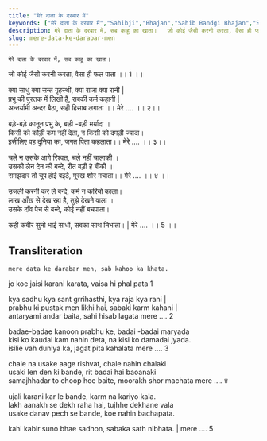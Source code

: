 ```yaml
---
title: "मेरे दाता के दरबार में"
keywords: ["मेरे दाता के दरबार में","Sahibji","Bhajan","Sahib Bandgi Bhajan","Sant Kabir Bhajan","bhajan lyrics","साहिब बंदगी भजन","भजन"]
description: मेरे दाता के दरबार में, सब काहू का खाता।   जो कोई जैसी करनी करता, वैसा ही फल पाता ।। 1 ।।      क्या साधु क्या सन्त गृहस्थी, क्या राजा क्या रानी |
slug: mere-data-ke-darabar-men
---
```


  
    मेरे दाता के दरबार में, सब काहू का खाता।  
जो कोई जैसी करनी करता, वैसा ही फल पाता ।। 1 ।।  
  
क्या साधु क्या सन्त गृहस्थी, क्या राजा क्या रानी |  
प्रभु की पुस्तक में लिखी है, सबकी कर्म कहानी |  
अन्तर्यामी अन्दर बैठा, सही हिसाब लगाता ।। मेरे .... ।। २।।  
  
बड़े-बड़े कानून प्रभु के, बड़ी -बड़ी मर्यादा ।  
किसी को कौड़ी कम नहीं देता, न किसी को दमड़ी ज्यादा।  
इसीलिए वह दुनिया का, जगत पिता कहलाता।। मेरे .... ।। ३।।  
  
चले न उसके आगे रिश्वत, चले नहीं चालाकी ।  
उसकी लेन देन की बन्दे, रीत बड़ी है बॉँकी ।  
समझदार तो चूप होई बइठे, मूरख शोर मचाता।। मेरे .... ।। ४ ।।  
  
उजली करनी कर ले बन्दे, कर्म न करियो काला।  
लाख आँख से देख रहा है, तुझे देखने वाला ।  
उसके दाँव पेच से बन्दे, कोई नहीं बचपाता।  
  
कही कबीर सुनो भाई साधों, सबका साथ निभाता। | मेरे .... ।। 5 ।।  


## Transliteration

  
    mere data ke darabar men, sab kahoo ka khata.  
jo koe jaisi karani karata, vaisa hi phal pata   1    
  
kya sadhu kya sant grrihasthi, kya raja kya rani |  
prabhu ki pustak men likhi hai, sabaki karm kahani |  
antaryami andar baita, sahi hisab lagata   mere ....   2   
  
badae-badae kanoon prabhu ke, badai -badai maryada  
kisi ko kaudai kam nahin deta, na kisi ko damadai jyada.  
isilie vah duniya ka, jagat pita kahalata  mere ....   3   
  
chale na usake aage rishvat, chale nahin chalaki  
usaki len den ki bande, rit badai hai baoanaki  
samajhhadar to choop hoe baite, moorakh shor machata  mere ....   ४    
  
ujali karani kar le bande, karm na kariyo kala.  
lakh aanakh se dekh raha hai, tujhhe dekhane vala  
usake danav pech se bande, koe nahin bachapata.  
  
kahi kabir suno bhae sadhon, sabaka sath nibhata. | mere ....   5    

  